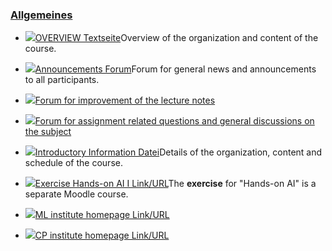 ### [Allgemeines](https://moodle.jku.at/jku/course/view.php?id=11598#section-0)

  

* [![](https://moodle.jku.at/jku/theme/image.php/classic/page/1600773234/icon)OVERVIEW Textseite](https://moodle.jku.at/jku/mod/page/view.php?id=4355342)Overview of the organization and content of the course.  



* [![](https://moodle.jku.at/jku/theme/image.php/classic/forum/1600773234/icon)Announcements Forum](https://moodle.jku.at/jku/mod/forum/view.php?id=4355344)Forum for general news and announcements to all participants.
* [![](https://moodle.jku.at/jku/theme/image.php/classic/forum/1600773234/icon)Forum for improvement of the lecture notes](https://moodle.jku.at/jku/mod/forum/view.php?id=4355345)
* [![](https://moodle.jku.at/jku/theme/image.php/classic/forum/1600773234/icon)Forum for assignment related questions and general discussions on the subject](https://moodle.jku.at/jku/mod/forum/view.php?id=4355346)
* [![](https://moodle.jku.at/jku/theme/image.php/classic/core/1600773234/f/pdf-24)Introductory Information Datei](https://moodle.jku.at/jku/mod/resource/view.php?id=4401244)Details of the organization, content and schedule of the course.  



* [![](https://moodle.jku.at/jku/theme/image.php/classic/url/1600773234/icon)Exercise Hands-on AI I Link/URL](https://moodle.jku.at/jku/mod/url/view.php?id=4418965)The **exercise** for "Hands-on AI" is a separate Moodle course.  



* [![](https://moodle.jku.at/jku/theme/image.php/classic/url/1600773234/icon)ML institute homepage Link/URL](https://moodle.jku.at/jku/mod/url/view.php?id=4355343)
* [![](https://moodle.jku.at/jku/theme/image.php/classic/url/1600773234/icon)CP institute homepage Link/URL](https://moodle.jku.at/jku/mod/url/view.php?id=4419057)

